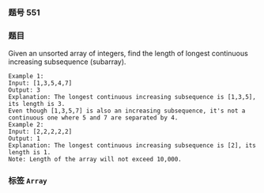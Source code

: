 ### 题号 551

### 题目

Given an unsorted array of integers, find the length of longest continuous increasing subsequence (subarray).

    Example 1:
    Input: [1,3,5,4,7]
    Output: 3
    Explanation: The longest continuous increasing subsequence is [1,3,5], its length is 3.
    Even though [1,3,5,7] is also an increasing subsequence, it's not a continuous one where 5 and 7 are separated by 4.
    Example 2:
    Input: [2,2,2,2,2]
    Output: 1
    Explanation: The longest continuous increasing subsequence is [2], its length is 1.
    Note: Length of the array will not exceed 10,000.


### 标签 ```Array```
